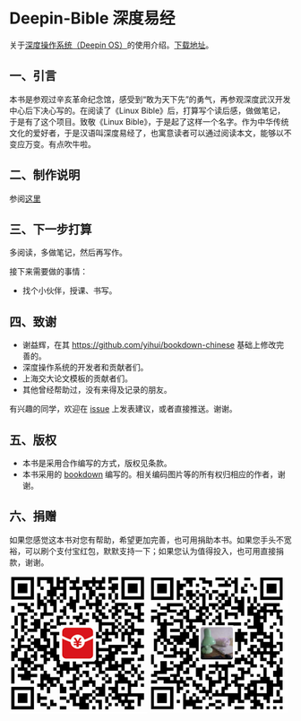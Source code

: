 # Deepin-Bible 深度易经

关于[深度操作系统（Deepin OS）](https://www.deepin.org/)的使用介绍。[下载地址](https://github.com/bubifengyun/deepin-bible/releases)。

## 一、引言

本书是参观过辛亥革命纪念馆，感受到“敢为天下先”的勇气，再参观深度武汉开发中心后下决心写的。在阅读了《Linux Bible》后，打算写个读后感，做做笔记，于是有了这个项目。致敬《Linux Bible》，于是起了这样一个名字。作为中华传统文化的爱好者，于是汉语叫深度易经了，也寓意读者可以通过阅读本文，能够以不变应万变。有点吹牛啦。

## 二、制作说明

参阅[这里](./rmd/802-appendix-makebook.Rmd)


## 三、下一步打算

多阅读，多做笔记，然后再写作。

接下来需要做的事情：

+ 找个小伙伴，授课、书写。

## 四、致谢

- 谢益辉，在其 https://github.com/yihui/bookdown-chinese 基础上修改完善的。
- 深度操作系统的开发者和贡献者们。
- 上海交大论文模板的贡献者们。
- 其他曾经帮助过，没有来得及记录的朋友。

有兴趣的同学，欢迎在 [issue](https://github.com/bubifengyun/deepin-bible/issues) 上发表建议，或者直接推送。谢谢。

## 五、版权

- 本书是采用合作编写的方式，版权见条款。
- 本书采用的 [bookdown](https://github.com/rstudio/bookdown) 编写的。相关编码图片等的所有权归相应的作者，谢谢。

## 六、捐赠

如果您感觉这本书对您有帮助，希望更加完善，也可用捐助本书。如果您手头不宽裕，可以刷个支付宝红包，默默支持一下；如果您认为值得投入，也可用直接捐款，谢谢。

![](images/zhifubaohongbao.png) ![](images/zhifubaozhifu.png)
